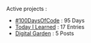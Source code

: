 Active projects :

- [#100DaysOfCode](https://github.com/narze/100daysofcode) : 95 Days
- [Today I Learned](https://github.com/narze/til) : 17 Entries
- [Digital Garden](https://monosor.com) : 5 Posts

